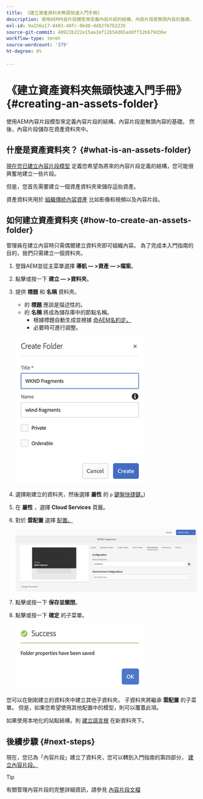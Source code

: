 ```yaml
---
title: 《建立資產資料夾無頭快速入門手冊》
description: 使用AEM內容片段模型來定義內容片段的結構，內容片段是無頭內容的基礎。
exl-id: 9a156a17-8403-40fc-9bd0-dd82fb7b2235
source-git-commit: 40922b222e15aa3ef12b54d65addff32b679d36e
workflow-type: tm+mt
source-wordcount: '379'
ht-degree: 0%

---
```


# 《建立資產資料夾無頭快速入門手冊》 {#creating-an-assets-folder}

使用AEM內容片段模型來定義內容片段的結構，內容片段是無頭內容的基礎。 然後，內容片段儲存在資產資料夾中。

## 什麼是資產資料夾？ {#what-is-an-assets-folder}

[現在您已建立內容片段模型](create-content-model.md) 定義您希望為將來的內容片段定義的結構，您可能很興奮地建立一些片段。

但是，您首先需要建立一個資產資料夾來儲存這些資產。

資產資料夾用於 [組織傳統內容資產](/help/assets/manage-assets.md) 比如影像和視頻以及內容片段。

## 如何建立資產資料夾 {#how-to-create-an-assets-folder}

管理員在建立內容時只需偶爾建立資料夾即可組織內容。 為了完成本入門指南的目的，我們只需建立一個資料夾。

1. 登錄AEM並從主菜單選擇 **導航 — >資產 — >檔案**。
1. 點擊或按一下 **建立 — >資料夾**。
1. 提供 **標題** 和 **名稱** 資料夾。
   * 的 **標題** 應該是描述性的。
   * 的 **名稱** 將成為儲存庫中的節點名稱。
      * 根據標題自動生成並根據 [命AEM名約定。](/help/sites-developing/naming-conventions.md)
      * 必要時可進行調整。

   ![建立資料夾](../assets/assets-folder-create.png)
1. 選擇剛建立的資料夾，然後選擇 **屬性** 的 `p` [鍵盤快捷鍵。](/help/sites-authoring/keyboard-shortcuts.md))
1. 在 **屬性** ，選擇 **Cloud Services** 頁籤。
1. 對於 **雲配置** 選擇 [配置。](create-configuration.md)

   ![配置資產資料夾](../assets/assets-folder-configure.png)
1. 點擊或按一下 **保存並關閉**。
1. 點擊或按一下 **確定** 的子菜單。

   ![確認窗口](../assets/assets-folder-confirmation.png)

您可以在剛剛建立的資料夾中建立其他子資料夾。 子資料夾將繼承 **雲配置** 的子菜單。 但是，如果您希望使用其他配置中的模型，則可以覆蓋此項。

如果使用本地化的站點結構，則 [建立語言根](/help/assets/multilingual-assets.md) 在新資料夾下。

## 後續步驟 {#next-steps}

現在，您已為「內容片段」建立了資料夾，您可以轉到入門指南的第四部分， [建立內容片段。](create-content-fragment.md)

>[!TIP]
>
>有關管理內容片段的完整詳細資訊，請參見 [內容片段文檔](/help/assets/content-fragments/content-fragments.md)

